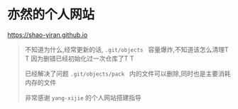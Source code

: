 # 亦然的个人网站

<https://shao-yiran.github.io>
> 不知道为什么,经常更新的话, `.git/objects ` 容量爆炸,不知道该怎么清理T T
> 因为删错已经初始化过一次仓库了T T
>
> 已经解决了问题 `.git/objects/pack ` 内的文件可以删除,同时也是主要消耗内存的文件
>
> 非常感谢 `yang-xijie` 的个人网站搭建指导